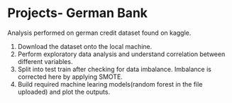 # Projects- German Bank

Analysis performed on german credit dataset found on kaggle.

1) Download the dataset onto the local machine.
2) Perform exploratory data analysis and understand correlation between different variables.
3) Split into test train after checking for data imbalance. Imbalance is corrected here by applying SMOTE.
4) Build required machine learing models(random forest in the file uploaded) and plot the outputs.
